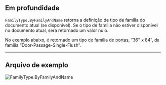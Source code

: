 ## Em profundidade
`FamilyType.ByFamilyAndName` retorna a definição de tipo de família do documento atual (se disponível). Se o tipo de família não estiver disponível no documento atual, será retornado um valor nulo.

No exemplo abaixo, é retornado um tipo de família de portas, “36" x 84”, da família “Door-Passage-Single-Flush”.
___
## Arquivo de exemplo

![FamilyType.ByFamilyAndName](./Revit.Elements.FamilyType.ByFamilyAndName_img.jpg)
